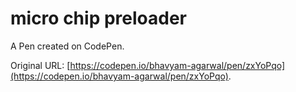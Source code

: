 # micro chip preloader

A Pen created on CodePen.

Original URL: [https://codepen.io/bhavyam-agarwal/pen/zxYoPqo](https://codepen.io/bhavyam-agarwal/pen/zxYoPqo).

